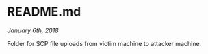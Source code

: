 # README.md
*January 6th, 2018*

Folder for SCP file uploads from victim machine to attacker machine.
